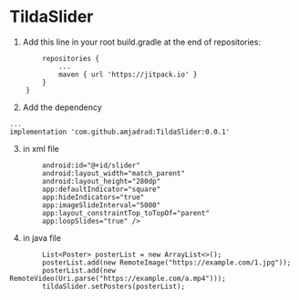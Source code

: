 # TildaSlider

1. Add this line in your root build.gradle at the end of repositories:

```	allprojects {
		repositories {
			...
			maven { url 'https://jitpack.io' }
		}
	}
```

2. Add the dependency
```
...
implementation 'com.github.amjadrad:TildaSlider:0.0.1'
```

3. in xml file
```<ir.tildaweb.tilda_slider.views.TildaSlider
        android:id="@+id/slider"
        android:layout_width="match_parent"
        android:layout_height="280dp"
        app:defaultIndicator="square"
        app:hideIndicators="true"
        app:imageSlideInterval="5000"
        app:layout_constraintTop_toTopOf="parent"
        app:loopSlides="true" />
 ```

4. in java file
```TildaSlider tildaSlider = findViewById(R.id.slider);
        List<Poster> posterList = new ArrayList<>();
        posterList.add(new RemoteImage("https://example.com/1.jpg"));
        posterList.add(new RemoteVideo(Uri.parse("https://example.com/a.mp4")));
        tildaSlider.setPosters(posterList);
 ```
